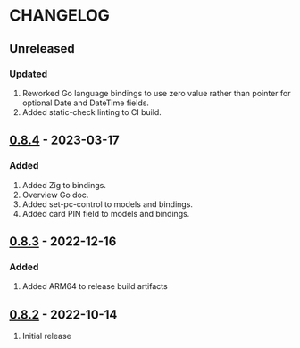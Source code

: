 # CHANGELOG

## Unreleased

### Updated
1. Reworked Go language bindings to use zero value rather than pointer for optional Date 
   and DateTime fields.
2. Added static-check linting to CI build.

## [0.8.4](https://github.com/uhppoted/uhppoted-codegen/releases/tag/v0.8.3) - 2023-03-17

### Added
1. Added Zig to bindings.
2. Overview Go doc.
3. Added set-pc-control to models and bindings.
4. Added card PIN field to models and bindings.


## [0.8.3](https://github.com/uhppoted/uhppoted-codegen/releases/tag/v0.8.3) - 2022-12-16

### Added
1. Added ARM64 to release build artifacts


## [0.8.2](https://github.com/uhppoted/uhppoted-codegen/releases/tag/v0.8.2) - 2022-10-14

1. Initial release